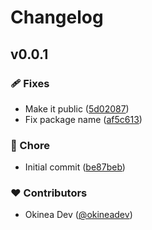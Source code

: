 # Changelog


## v0.0.1


### 🩹 Fixes

- Make it public ([5d02087](https://github.com/okineadev/silica-gel/commit/5d02087))
- Fix package name ([af5c613](https://github.com/okineadev/silica-gel/commit/af5c613))

### 🏡 Chore

- Initial commit ([be87beb](https://github.com/okineadev/silica-gel/commit/be87beb))

### ❤️ Contributors

- Okinea Dev ([@okineadev](http://github.com/okineadev))

